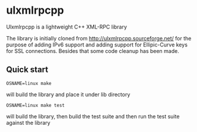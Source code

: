 ulxmlrpcpp
==========

Ulxmlrpcpp is a lightweight C++ XML-RPC library

The library is initially cloned from http://ulxmlrpcpp.sourceforge.net/ for the purpose of adding IPv6 support and adding support for Ellipic-Curve keys for SSL connections. Besides that some code cleanup has been made.


Quick start
----------------

<code>OSNAME=linux make</code>

will build the library and place it under lib directory

<code>OSNAME=linux make test</code>

will build the library, then build the test suite and then run the test suite against the library
